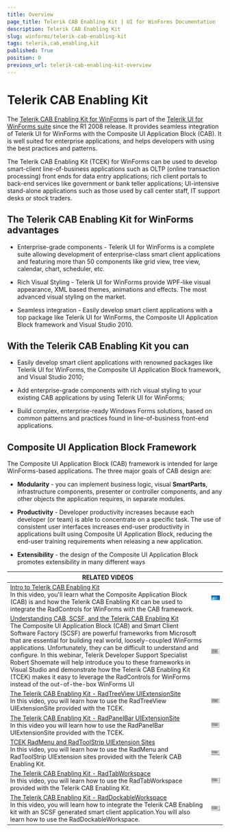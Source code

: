 ```yaml
---
title: Overview
page_title: Telerik CAB Enabling Kit | UI for WinForms Documentation
description: Telerik CAB Enabling Kit
slug: winforms/telerik-cab-enabling-kit
tags: telerik,cab,enabling,kit
published: True
position: 0
previous_url: telerik-cab-enabling-kit-overview
---
```


# Telerik CAB Enabling Kit


The [Telerik CAB Enabling Kit for WinForms](http://telerikcab.codeplex.com/) is part of the [Telerik UI for WinForms suite](http://www.telerik.com/products/winforms.aspx) since the R1 2008 release.  It provides seamless integration of Telerik UI for WinForms with the Composite UI Application Block (CAB). It is well suited for enterprise applications, and helps developers with using the best practices and patterns.
      

The Telerik CAB Enabling Kit (TCEK) for WinForms can be used to develop smart-client line-of-business applications such as OLTP (online transaction processing) front ends for data entry applications; rich client portals to back-end services like government or bank teller applications; UI-intensive stand-alone applications such as those used by call center staff, IT support desks or stock traders.
      

## The Telerik CAB Enabling Kit for WinForms advantages

* Enterprise-grade components - Telerik UI for WinForms is a complete suite allowing development of enterprise-class smart client applications and featuring more than 50 components like grid view, tree view, calendar, chart, scheduler, etc.
            

* Rich Visual Styling - Telerik UI for WinForms provide WPF-like visual appearance, XML based themes, animations and effects. The most advanced visual styling on the market.
            

* Seamless integration - Easily develop smart client applications with a  top package like Telerik UI for WinForms, the Composite UI Application Block framework and Visual Studio 2010.
            

## With the Telerik CAB Enabling Kit you can

* Easily develop smart client applications with renowned packages like Telerik UI for WinForms, the Composite UI Application Block framework, and Visual Studio 2010;
            

* Add enterprise-grade components with rich visual styling to your existing CAB applications by using Telerik UI for WinForms;
            

* Build complex, enterprise-ready Windows Forms solutions, based on common patterns and practices found in line-of-business front-end applications.
            

## Composite UI Application Block Framework

The Composite UI Application Block (CAB) framework is intended for large WinForms-based applications. The three major goals of CAB design are:
        

* __Modularity__ - you can implement business logic, visual __SmartParts__,  infrastructure components, presenter or controller components, and any other objects the application requires, in separate modules.
            

* __Productivity__ - Developer productivity increases  because each developer (or team) is able to concentrate on a specific task. The use of consistent user interfaces increases end-user productivity in applications built using Composite UI Application Block, reducing the end-user training requirements when releasing a new application.
            

* __Extensibility__ - the design of the Composite UI Application Block promotes extensibility in many different ways
            
| RELATED VIDEOS |  |
| ------ | ------ |
|[Intro to Telerik CAB Enabling Kit](http://tv.telerik.com/watch/winforms/cab/intro-telerik-cab-enabling-kit) <br>In this video, you'll learn what the Composite Application Block (CAB) is and how the Telerik CAB Enabling Kit can be used to integrate the RadControls for WinForms with the CAB framework.|![telerik-cab-enabling-kit-overview 007](images/telerik-cab-enabling-kit-overview007.png)|
|[Understanding CAB, SCSF, and the Telerik CAB Enabling Kit](http://tv.telerik.com/watch/winforms/webinar/understanding-cab-scsf-telerik-cab-enabling-kit)<br>The Composite UI Application Block (CAB) and Smart Client Software Factory (SCSF) are powerful frameworks from Microsoft that are essential for building real world, loosely-coupled WinForms applications. Unfortunately, they can be difficult to understand and configure. In this webinar, Telerik Developer Support Specialist Robert Shoemate will help introduce you to these frameworks in Visual Studio and demonstrate how the Telerik CAB Enabling Kit (TCEK) makes it easy to leverage the RadControls for WinForms instead of the out-of-the-box WinForms UI|![telerik-cab-enabling-kit-overview 001](images/telerik-cab-enabling-kit-overview001.png)|
|[The Telerik CAB Enabling Kit - RadTreeView UIExtensionSite](http://tv.telerik.com/watch/winforms/cab/the-telerik-cab-enabling-kit-radtreeview-uiextensionsite)<br>In this video, you will learn how to use the RadTreeView UIExtensionSite provided with the TCEK.|![telerik-cab-enabling-kit-overview 002](images/telerik-cab-enabling-kit-overview002.png)|
|[The Telerik CAB Enabling Kit - RadPanelBar UIExtensionSite](http://tv.telerik.com/watch/winforms/cab/the-telerik-cab-enabling-kit-radpanelbar-uiextensionsite)<br>In this video you will learn how to use the RadPanelBar UIExtensionSite provided with the TCEK.|![telerik-cab-enabling-kit-overview 003](images/telerik-cab-enabling-kit-overview003.png)|
|[TCEK RadMenu and RadToolStrip UIExtension Sites](http://tv.telerik.com/watch/winforms/cab/tcek-radmenu-radtoolstrip-uiextension-sites)<br>In this video, you will learn how to use the RadMenu and RadToolStrip UIExtension sites provided with the Telerik CAB Enabling Kit.|![telerik-cab-enabling-kit-overview 004](images/telerik-cab-enabling-kit-overview004.png)|
|[The Telerik CAB Enabling Kit - RadTabWorkspace](http://tv.telerik.com/watch/winforms/cab/the-telerik-cab-enabling-kit-radtabworkspace)<br>In this video, you will learn how to use the RadTabWorkspace provided with the Telerik CAB Enabling Kit.|![telerik-cab-enabling-kit-overview 005](images/telerik-cab-enabling-kit-overview005.png)|
|[The Telerik CAB Enabling Kit - RadDockableWorkspace](http://tv.telerik.com/watch/winforms/cab/the-telerik-cab-enabling-kit-raddockableworkspace)<br>In this video, you will learn how to integrate the Telerik CAB Enabling kit with an SCSF generated smart client application.You will also learn how to use the RadDockableWorkspace.|![telerik-cab-enabling-kit-overview 006](images/telerik-cab-enabling-kit-overview006.png)|

